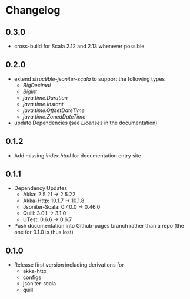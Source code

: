 # Changelog

## 0.3.0
* cross-build for Scala 2.12 and 2.13 whenever possible

## 0.2.0

* extend _structible-jsoniter-scala_ to support the following types
    * _BigDecimal_
    * _BigInt_
    * _java.time.Duration_
    * _java.time.Instant_
    * _java.time.OffsetDateTime_
    * _java.time.ZonedDateTime_
* update Dependencies (see _Licenses_ in the documentation)

## 0.1.2

* Add missing _index.html_ for documentation entry site


## 0.1.1

* Dependency Updates
    * Akka: 2.5.21 -> 2.5.22
    * Akka-Http: 10.1.7 -> 10.1.8
    * Jsoniter-Scala: 0.40.0 -> 0.46.0
    * Quill: 3.0.1 -> 3.1.0
    * UTest: 0.6.6 -> 0.6.7
* Push documentation into Github-pages branch rather than a repo (the one for 0.1.0 is thus lost) 


## 0.1.0

* Release first version including derivations for
    * akka-http
    * configs
    * jsoniter-scala
    * quill

